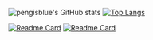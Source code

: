 ![pengisblue's GitHub stats](https://github-readme-stats.vercel.app/api?username=pengisblue&count_private=true&show_icons=true&theme=blueberry&hide_border=false&hide=issues) 
[![Top Langs](https://github-readme-stats.vercel.app/api/top-langs/?username=pengisblue&layout=compact&theme=blueberry)](https://github.com/anuraghazra/github-readme-stats)

[![Readme Card](https://github-readme-stats.vercel.app/api/pin/?username=pengisblue&repo=TIL&show_owner=true&theme=react&hide_description=false)](https://github.com/pengisblue/TIL)
[![Readme Card](https://github-readme-stats.vercel.app/api/pin/?username=pengisblue&repo=AlgorithmStudy&show_owner=true&theme=react&hide_description=false)](https://github.com/pengisblue/AlgorithmStudy)

<!---
pengisblue/pengisblue is a ✨ special ✨ repository because its `README.md` (this file) appears on your GitHub profile.
You can click the Preview link to take a look at your changes.
--->
